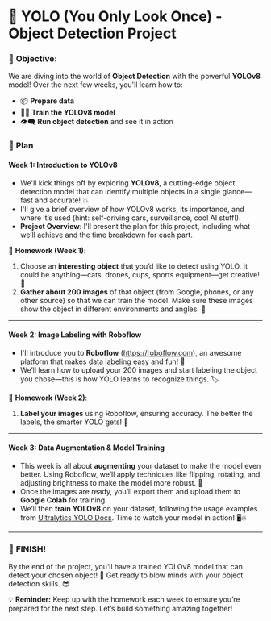 # 🚀 YOLO (You Only Look Once) - Object Detection Project

### 🎯 **Objective:**
We are diving into the world of **Object Detection** with the powerful **YOLOv8** model! Over the next few weeks, you'll learn how to:
- 📦 **Prepare data**
- 🏋️‍♂️ **Train the YOLOv8 model**
- 👁️‍🗨️ **Run object detection** and see it in action

### 📅 **Plan**

#### Week 1: Introduction to YOLOv8
- We'll kick things off by exploring **YOLOv8**, a cutting-edge object detection model that can identify multiple objects in a single glance—fast and accurate! 💥
- I'll give a brief overview of how YOLOv8 works, its importance, and where it’s used (hint: self-driving cars, surveillance, cool AI stuff!).
- **Project Overview**: I'll present the plan for this project, including what we’ll achieve and the time breakdown for each part.

📝 **Homework (Week 1)**:
1. Choose an **interesting object** that you’d like to detect using YOLO. It could be anything—cats, drones, cups, sports equipment—get creative! 🦄
2. **Gather about 200 images** of that object (from Google, phones, or any other source) so that we can train the model. Make sure these images show the object in different environments and angles. 📸

---

#### Week 2: Image Labeling with Roboflow
- I'll introduce you to **Roboflow** (https://roboflow.com), an awesome platform that makes data labeling easy and fun! 🎉
- We’ll learn how to upload your 200 images and start labeling the object you chose—this is how YOLO learns to recognize things. 🏷️

📝 **Homework (Week 2)**:
1. **Label your images** using Roboflow, ensuring accuracy. The better the labels, the smarter YOLO gets! 🧠

---

#### Week 3: Data Augmentation & Model Training
- This week is all about **augmenting** your dataset to make the model even better. Using Roboflow, we’ll apply techniques like flipping, rotating, and adjusting brightness to make the model more robust. 🔄
- Once the images are ready, you’ll export them and upload them to **Google Colab** for training.
- We’ll then **train YOLOv8** on your dataset, following the usage examples from [Ultralytics YOLO Docs](https://docs.ultralytics.com/modes/train/#usage-examples). Time to watch your model in action! 🖥️🔥

---

### 🎉 **FINISH!**
By the end of the project, you’ll have a trained YOLOv8 model that can detect your chosen object! 🚀 Get ready to blow minds with your object detection skills. 😎

💡 **Reminder:** Keep up with the homework each week to ensure you’re prepared for the next step. Let’s build something amazing together!
